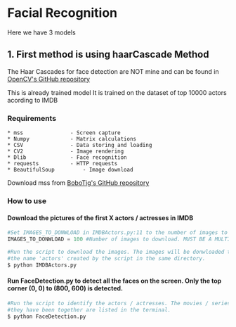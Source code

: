# Facial Recognition
Here we have 3 models 
## 1. First method is using haarCascade Method 
The Haar Cascades for face detection are NOT mine and can be found in [OpenCV's GitHub repository](https://github.com/opencv/opencv/tree/master/data/haarcascades)

This is already trained model 
It is trained on the dataset of top 10000 actors acording to IMDB 
### Requirements
	* mss 				- Screen capture
	* Numpy 			- Matrix calculations
	* CSV				- Data storing and loading
	* CV2				- Image rendering
	* Dlib				- Face recognition
	* requests			- HTTP requests
	* BeautifulSoup 		- Image download
Download mss from [BoboTig's GitHub repository](https://github.com/BoboTiG/python-mss)

### How to use
#### Download the pictures of the first X actors / actresses in IMDB
```python
#Set IMAGES_TO_DONWLOAD in IMDBActors.py:11 to the number of images to be downloaded.
IMAGES_TO_DONWLOAD = 100 #Number of images to download. MUST BE A MULTIPLE OF 50. 
```

```bash
#Run the script to download the images. The images will be donwloaded to a folder with
#the name 'actors' created by the script in the same directory.
$ python IMDBActors.py
```
#### Run FaceDetection.py to detect all the faces on the screen. Only the top corner (0, 0) to (800, 600) is detected.
```bash
#Run the script to identify the actors / actresses. The movies / series where
#they have been together are listed in the terminal.
$ python FaceDetection.py
```

